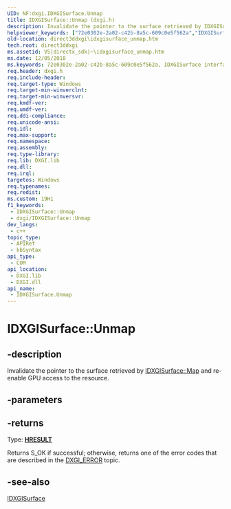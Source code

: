 ```yaml
---
UID: NF:dxgi.IDXGISurface.Unmap
title: IDXGISurface::Unmap (dxgi.h)
description: Invalidate the pointer to the surface retrieved by IDXGISurface::Map and re-enable GPU access to the resource.
helpviewer_keywords: ["72e0302e-2a02-c42b-8a5c-609c0e5f562a","IDXGISurface interface [DXGI]","Unmap method","IDXGISurface.Unmap","IDXGISurface::Unmap","Unmap","Unmap method [DXGI]","Unmap method [DXGI]","IDXGISurface interface","direct3ddxgi.idxgisurface_unmap","dxgi/IDXGISurface::Unmap"]
old-location: direct3ddxgi\idxgisurface_unmap.htm
tech.root: direct3ddxgi
ms.assetid: VS|directx_sdk|~\idxgisurface_unmap.htm
ms.date: 12/05/2018
ms.keywords: 72e0302e-2a02-c42b-8a5c-609c0e5f562a, IDXGISurface interface [DXGI],Unmap method, IDXGISurface.Unmap, IDXGISurface::Unmap, Unmap, Unmap method [DXGI], Unmap method [DXGI],IDXGISurface interface, direct3ddxgi.idxgisurface_unmap, dxgi/IDXGISurface::Unmap
req.header: dxgi.h
req.include-header: 
req.target-type: Windows
req.target-min-winverclnt: 
req.target-min-winversvr: 
req.kmdf-ver: 
req.umdf-ver: 
req.ddi-compliance: 
req.unicode-ansi: 
req.idl: 
req.max-support: 
req.namespace: 
req.assembly: 
req.type-library: 
req.lib: DXGI.lib
req.dll: 
req.irql: 
targetos: Windows
req.typenames: 
req.redist: 
ms.custom: 19H1
f1_keywords:
 - IDXGISurface::Unmap
 - dxgi/IDXGISurface::Unmap
dev_langs:
 - c++
topic_type:
 - APIRef
 - kbSyntax
api_type:
 - COM
api_location:
 - DXGI.lib
 - DXGI.dll
api_name:
 - IDXGISurface.Unmap
---
```


# IDXGISurface::Unmap


## -description

Invalidate the pointer to the surface retrieved by <a href="https://docs.microsoft.com/windows/desktop/api/dxgi/nf-dxgi-idxgisurface-map">IDXGISurface::Map</a> and re-enable GPU access to the resource.

## -parameters

## -returns

Type: <b><a href="/windows/win32/com/structure-of-com-error-codes">HRESULT</a></b>

Returns S_OK if successful; otherwise, returns one of the error codes that are described in the <a href="https://docs.microsoft.com/windows/desktop/direct3ddxgi/dxgi-error">DXGI_ERROR</a> topic.

## -see-also

<a href="https://docs.microsoft.com/windows/desktop/api/dxgi/nn-dxgi-idxgisurface">IDXGISurface</a>

